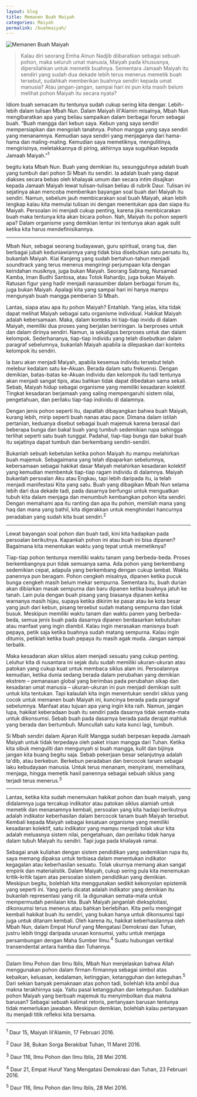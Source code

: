```yaml
---
layout: blog
title: Memanen Buah Maiyah
categories: Maiyah
permalink: /buahmaiyah/
---
```


![Memanen Buah Maiyah](https://i.imgur.com/WU8LKls.png)

>Kalau diri seorang Emha Ainun Nadjib diibaratkan sebagai sebuah pohon, maka seluruh umat manusia, Maiyah pada khususnya, dipersilahkan untuk memetik buahnya. Sementara Jamaah Maiyah itu sendiri yang sudah dua dekade lebih terus menerus memetik buah tersebut, sudahkah memberikan buahnya sendiri kepada umat manusia? Atau jangan-jangan, sampai hari ini pun kita masih belum melihat pohon Maiyah itu secara nyata?

<p>Idiom buah semacam itu tentunya sudah cukup sering kita dengar. Lebih-lebih dalam
tulisan Mbah Nun. Dalam Maiyah lil'Alamin misalnya, Mbah Nun mengibaratkan apa yang beliau
sampaikan dalam berbagai forum sebagai buah. “Buah mangga dari kebun saya. Kebun yang saya
sendiri mempersiapkan dan mengolah tanahnya. Pohon mangga yang saya sendiri yang
menanamnya. Kemudian saya sendiri yang menjaganya dari hama-hama dan maling-maling.
Kemudian saya memetiknya, mengulitinya, mengirisinya, meletakkannya di piring, akhirnya saya
suguhkan kepada Jamaah Maiyah."<sup>1</sup></p>

<p>begitu kata Mbah Nun. Buah yang demikian itu, sesungguhnya
adalah buah yang tumbuh dari pohon Si Mbah itu sendiri. Ia adalah buah yang dapat diakses secara
bebas oleh khalayak umum dan secara intim disajikan kepada Jamaah Maiyah lewat tulisan-tulisan
beliau di rubrik Daur. Tulisan ini sejatinya akan mencoba memberikan bayangan soal buah dari Maiyah itu sendiri.
Namun, sebelum jauh membicarakan soal buah Maiyah, akan lebih lengkap kalau kita memulai
tulisan ini dengan menentukan apa dan siapa itu Maiyah. Persoalan ini menjadi cukup penting,
karena jika membicarakan buah maka tentunya kita akan bicara pohon. Nah, Maiyah itu pohon
seperti apa? Dalam organisme yang demikian lentur ini tentunya akan agak sulit ketika kita harus
mendefinisikannya.<p>

---

<p>Mbah Nun, sebagai seorang budayawan, guru spiritual, orang tua, dan berbagai jubah
keduniawiannya yang tidak bisa disebutkan satu persatu itu, bukanlah Maiyah. Kiai Kanjeng yang
sudah bertahun-tahun menjadi soundtrack yang terus menerus mengiringi perjumpaan kita dengan keindahan musiknya, juga bukan Maiyah. Seorang Sabrang, Nursamad Kamba, Iman Budhi Santosa, atau Totok Rahardjo, juga bukan Maiyah. Ratusan figur yang hadir menjadi narasumber
dalam berbagai forum itu, juga bukan Maiyah. Apalagi kita yang sampai hari ini hanya mampu
mengunyah buah mangga pemberian Si Mbah.</p>

<p>Lantas, siapa atau apa itu pohon Maiyah? Entahlah. Yang jelas, kita tidak dapat melihat
Maiyah sebagai satu organisme individual. Hakikat Maiyah adalah kebersamaan. Maka, dalam
konteks ini tiap-tiap invidu di dalam Maiyah, memiliki dua proses yang berjalan beriringan. Ia
berproses untuk dan dalam dirinya sendiri. Namun, ia sekaligus berproses untuk dan dalam
kelompok. Sederhananya, tiap-tiap individu yang telah disebutkan dalam paragraf sebelumnya,
bukanlah Maiyah apabila ia dilepaskan dari konteks kelompok itu sendiri.</p>

<p>Ia baru akan menjadi Maiyah, apabila kesemua individu tersebut telah melebur kedalam satu
ke-Akuan. Berada dalam satu frekuensi. Dengan demikian, batas-batas ke-Akuan individu dan
kelompok itu tadi tentunya akan menjadi sangat tipis, atau bahkan tidak dapat dibedakan sama
sekali. Sebab, Maiyah hidup sebagai organisme yang memiliki kesadaran kolektif. Tingkat
kesadaran berjamaah yang saling mempengaruhi sistem nilai, pengetahuan, dan perilaku tiap-tiap
individu di dalamnya.</p>

<p>Dengan jenis pohon seperti itu, dapatlah dibayangkan bahwa buah Maiyah, kurang lebih,
mirip seperti buah nanas atau pace. Dimana dalam istilah pertanian, keduanya disebut sebagai buah
majemuk karena berasal dari beberapa bunga dan bakal buah yang tumbuh sedemikian rupa
sehingga terlihat seperti satu buah tunggal. Padahal, tiap-tiap bunga dan bakal buah itu sejatinya
dapat tumbuh dan berkembang sendiri-sendiri.</p>

<p>Bukanlah sebuah kebetulan ketika pohon Maiyah itu mampu melahirkan buah majemuk.
Sebagaimana yang telah dipaparkan sebelumnya, kebersamaan sebagai hakikat dasar Maiyah
melahirkan kesadaran kolektif yang kemudian membentuk tiap-tiap ragam individu di dalamnya.
Maiyah bukanlah persoalan Aku atau Engkau, tapi lebih daripada itu, ia telah menjadi manifestasi
Kita yang satu. Buah yang dibagikan Mbah Nun selama lebih dari dua dekade tadi, pada dasarnya
berfungsi untuk menguatkan tubuh kita dalam menjaga dan menumbuh kembangkan pohon kita
sendiri. Dengan memahami apa itu ranting dan apa itu pohon, memilah mana yang
haq dan mana yang bathil, kita digerakkan untuk menghindari hancurnya peradaban yang sudah kita buat sendiri.<sup>2</sup></p>

---

<p>Lewat bayangan soal pohon dan buah tadi, kini kita hadapkan pada persoalan berikutnya.
Kapankah pohon ini atau buah ini bisa dipanen? Bagaimana kita menentukan waktu yang tepat
untuk memetiknya?</p>

<p>Tiap-tiap pohon tentunya memiliki waktu tanam yang berbeda-beda. Proses berkembangnya
pun tidak semuanya sama. Ada pohon yang berkembang sedemikian cepat, adapula yang
berkembang dengan cukup lambat. Waktu panennya pun beragam. Pohon cengkeh misalnya,
dipanen ketika pucuk bunga cengkeh masih belum mekar sempurna. Sementara itu, buah durian
akan dibiarkan masak sempurna dan baru dipanen ketika buahnya jatuh ke tanah. Lain pula dengan
buah pisang yang biasanya dipanen ketika warnanya masih hijau, supaya ketika dikirim ke pasar
atau ke kota besar yang jauh dari kebun, pisang tersebut sudah matang sempurna dan tidak busuk.
Meskipun memiliki waktu tanam dan waktu panen yang berbeda-beda, semua jenis buah
pada dasarnya dipanen berdasarkan kebutuhan atau manfaat yang ingin diambil. Kalau ingin
merasakan manisnya buah pepaya, petik saja ketika buahnya sudah matang sempurna. Kalau ingin
ditumis, petiklah ketika buah pepaya itu masih agak muda. Jangan sampai terbalik.</p>

<p>Maka kesadaran akan siklus alam menjadi sesuatu yang cukup penting. Leluhur kita di
nusantara ini sejak dulu sudah memiliki ukuran-ukuran atau patokan yang cukup kuat untuk membaca siklus alam ini. Persoalannya kemudian, ketika dunia sedang berada dalam perubahan yang demikian ekstrem – pemanasan global yang berimbas pada perubahan sikap dan kesadaran
umat manusia – ukuran-ukuran ini pun menjadi demikian sulit untuk kita tentukan. Tapi kalaulah
kita ingin menentukan sendiri siklus yang cocok untuk memanen buah Maiyah ini, kuncinya berada
pada paragraf sebelumnya. Manfaat atau tujuan apa yang ingin kita raih. Namun, jangan lupa,
hakikat keberadaan buah itu sendiri pada dasarnya tidak semata-mata untuk dikonsumsi. Sebab
buah pada dasarnya berada pada derajat mahluk yang berada dan bertumbuh. Muncullah satu kata
kunci lagi, tumbuh.</p>

<p>Si Mbah sendiri dalam Ajaran Kulit Mangga sudah berpesan kepada Jamaah Maiyah untuk
tidak terpedaya oleh paket irisan mangga dari Tuhan. Ketika kita sibuk menguliti dan mengunyah si
buah mangga, kulit dan bijinya jangan kita buang begitu saja. Sebab pekerjaan besar selanjutnya
adalah ta'dib, atau berkebun. Berkebun peradaban dan bercocok tanam sebagai laku kebudayaan
manusia. Untuk terus menanam, menyirami, memelihara, menjaga, hingga memetik hasil panennya
  sebagai sebuah siklus yang terjadi terus menerus.<sup>3</sup></p>

---

<p>Lantas, ketika kita sudah menemukan hakikat pohon dan buah maiyah, yang didalamnya
juga tercakup indikator atau patokan siklus alamiah untuk memetik dan menanamnya kembali,
persoalan yang kita hadapi berikutnya adalah indikator keberhasilan dalam bercocok tanam buah
Maiyah tersebut. Kembali kepada Maiyah sebagai kesatuan organisme yang memiliki kesadaran
kolektif, satu indikator yang mampu menjadi tolak ukur kita adalah meluasnya sistem nilai,
pengetahuan, dan perilaku tidak hanya dalam tubuh Maiyah itu sendiri. Tapi juga pada khalayak
ramai.</p>

<p>Sebagai anak kuliahan dengan sistem pendidikan yang sedemikian rupa itu, saya memang
dipaksa untuk terbiasa dalam menentukan indikator kegagalan atau keberhasilan sesuatu. Tolak
ukurnya memang akan sangat empirik dan materialistik. Dalam Maiyah, cukup sering pula kita
menemukan kritik-kritik tajam atas persoalan sistem pendidikan yang demikian. Meskipun begitu,
bolehlah kita menggunakan sedikit kekonyolan epistemik yang seperti ini. Yang perlu dicatat
adalah indikator yang demikian itu bukanlah representasi yang riil. Ia digunakan semata-mata untuk
mempermudah penilaian kita. Buah Maiyah janganlah dieksploitasi, dikonsumsi terus menerus atau
bahkan berlebihan. Kita perlu mengingat kembali hakikat buah itu sendiri, yang bukan hanya untuk
dikonsumsi tapi juga untuk ditanam kembali. Oleh karena itu, hakikat keberhasilannya oleh Mbah
Nun, dalam Empat Huruf yang Mengatasi Demokrasi dan Tuhan, justru lebih tinggi daripada urusan konsumsi, yaitu untuk
  menjaga persambungan dengan Maha Sumber Ilmu.<sup>4</sup> Suatu hubungan vertikal transendental antara hamba dan Tuhannya.</p>

---

<p>Dalam Ilmu Pohon dan Ilmu Iblis, Mbah Nun menjelaskan bahwa Allah menggunakan
pohon dalam firman-firmannya sebagai simbol atas kebaikan, keluasan, kedalaman, ketinggian,
  ketangguhan dan keteguhan.<sup>5</sup> Dari sekian banyak pemaknaan atas pohon tadi, bolehlah kita ambil
dua makna terakhirnya saja. Yaitu pasal ketangguhan dan keteguhan. Sudahkan pohon Maiyah yang
berbuah majemuk itu menyimbolkan dua makna barusan? Sebagai sebuah kalimat retoris,
pertanyaan barusan tentunya tidak memerlukan jawaban. Meskipun demikian, bolehlah kalau
pertanyaan itu menjadi titik refleksi kita bersama.</p>

---

<sup>1</sup> Daur 15, Maiyah lil'Alamin, 17 Februari 2016.

<sup>2</sup> Daur 38, Bukan Sorga Berakibat Tuhan, 11 Maret 2016.

<sup>3</sup> Daur 116, Ilmu Pohon dan Ilmu Iblis, 28 Mei 2016.

<sup>4</sup> Daur 21, Empat Huruf Yang Mengatasi Demokrasi dan Tuhan, 23 Februari 2016.

<sup>5</sup> Daur 116, Ilmu Pohon dan Ilmu Iblis, 28 Mei 2016.
